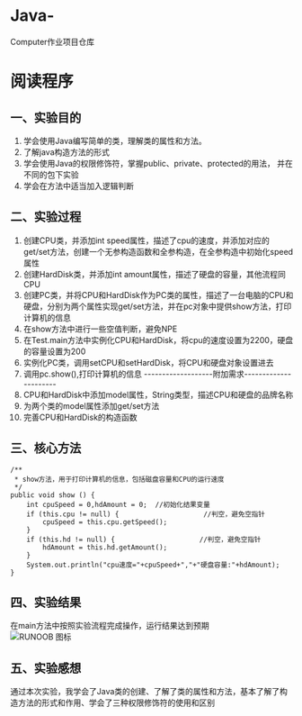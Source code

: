 # Java-
Computer作业项目仓库
# 阅读程序
## 一、实验目的
 1. 学会使用Java编写简单的类，理解类的属性和方法。
 2. 了解java构造方法的形式
 3. 学会使用Java的权限修饰符，掌握public、private、protected的用法， 并在不同的包下实验
 4. 学会在方法中适当加入逻辑判断
## 二、实验过程
 1. 创建CPU类，并添加int speed属性，描述了cpu的速度，并添加对应的get/set方法，创建一个无参构造函数和全参构造，在全参构造中初始化speed属性
 2. 创建HardDisk类，并添加int amount属性，描述了硬盘的容量，其他流程同CPU
 3. 创建PC类，并将CPU和HardDisk作为PC类的属性，描述了一台电脑的CPU和硬盘，分别为两个属性实现get/set方法，并在pc对象中提供show方法，打印计算机的信息
 4. 在show方法中进行一些空值判断，避免NPE
 5. 在Test.main方法中实例化CPU和HardDisk，将cpu的速度设置为2200，硬盘的容量设置为200
 6. 实例化PC类，调用setCPU和setHardDisk，将CPU和硬盘对象设置进去
 7. 调用pc.show(),打印计算机的信息
 -------------------附加需求----------------------
 8. CPU和HardDisk中添加model属性，String类型，描述CPU和硬盘的品牌名称
 9. 为两个类的model属性添加get/set方法
 10. 完善CPU和HardDisk的构造函数
## 三、核心方法
 	/**
	 * show方法，用于打印计算机的信息，包括磁盘容量和CPU的运行速度
	 */
	public void show () {
		int cpuSpeed = 0,hdAmount = 0;  //初始化结果变量
		if (this.cpu != null) {                     //判空，避免空指针
			cpuSpeed = this.cpu.getSpeed();
		}
		if (this.hd != null) {                     //判空，避免空指针
			hdAmount = this.hd.getAmount();
		}
		System.out.println("cpu速度="+cpuSpeed+","+"硬盘容量:"+hdAmount);
	}
## 四、实验结果
 在main方法中按照实验流程完成操作，运行结果达到预期  
![RUNOOB 图标](https://p.qlogo.cn/qqmail_head/PiajxSqBRaELcQnCatfx2OLUmQn1DXyeeL660ELkYmwsd2GObULaOIpJNT7Nv8A1Ghzictg1KPUdI/0)
## 五、实验感想
 通过本次实验，我学会了Java类的创建、了解了类的属性和方法，基本了解了构造方法的形式和作用、学会了三种权限修饰符的使用和区别
 
